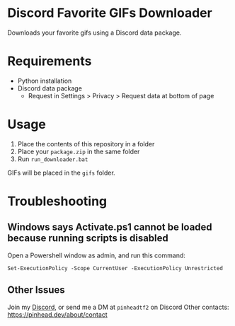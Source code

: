# Discord Favorite GIFs Downloader
Downloads your favorite gifs using a Discord data package.

# Requirements
- Python installation
- Discord data package 
    - Request in Settings > Privacy > Request data at bottom of page

# Usage
1. Place the contents of this repository in a folder
2. Place your `package.zip` in the same folder
3. Run `run_downloader.bat`

GIFs will be placed in the `gifs` folder.

# Troubleshooting
## Windows says Activate.ps1 cannot be loaded because running scripts is disabled
Open a Powershell window as admin, and run this command:

`Set-ExecutionPolicy -Scope CurrentUser -ExecutionPolicy Unrestricted`

## Other Issues
Join my [Discord](https://pinhead.dev/discord), or send me a DM at `pinheadtf2` on Discord
Other contacts: https://pinhead.dev/about/contact
